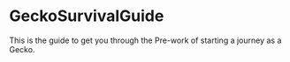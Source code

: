 # GeckoSurvivalGuide
This is the guide to get you through the Pre-work of starting a journey as a Gecko.
